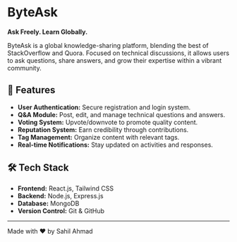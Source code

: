 # ByteAsk

**Ask Freely. Learn Globally.**

ByteAsk is a global knowledge-sharing platform, blending the best of StackOverflow and Quora. Focused on technical discussions, it allows users to ask questions, share answers, and grow their expertise within a vibrant community.

## 🚀 Features
- **User Authentication:** Secure registration and login system.
- **Q&A Module:** Post, edit, and manage technical questions and answers.
- **Voting System:** Upvote/downvote to promote quality content.
- **Reputation System:** Earn credibility through contributions.
- **Tag Management:** Organize content with relevant tags.
- **Real-time Notifications:** Stay updated on activities and responses.

## 🛠️ Tech Stack
- **Frontend:** React.js, Tailwind CSS
- **Backend:** Node.js, Express.js
- **Database:** MongoDB
- **Version Control:** Git & GitHub

---
Made with ❤️ by Sahil Ahmad
